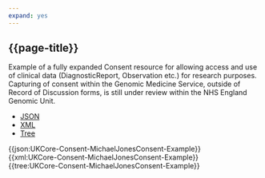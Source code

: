 ```yaml
---
expand: yes
---
```


## {{page-title}}

Example of a fully expanded Consent resource for allowing access and use of clinical data (DiagnosticReport, Observation etc.) for research purposes. Capturing of consent within the Genomic Medicine Service, outside of Record of Discussion forms, is still under review within the NHS England Genomic Unit.

<div class="nhsd-!t-margin-bottom-6">
  <ul class="nav nav-tabs" role="tablist">
        <li role="presentation" class="active">
            <a href="#JSON-C-MJC-E" role="tab" data-toggle="tab">JSON</a>
        </li>
         <li role="presentation">
            <a href="#XML-C-MJC-E" role="tab" data-toggle="tab">XML</a>
        </li>
        <li role="presentation">
            <a href="#Tree-C-MJC-E" role="tab" data-toggle="tab">Tree</a>
        </li>
  </ul>
    
  <div class="tab-content snippet">
    <div id="JSON-C-MJC-E" role="tabpanel" class="tab-pane active">
{{json:UKCore-Consent-MichaelJonesConsent-Example}}
    </div>
    <div id="XML-C-MJC-E" role="tabpanel" class="tab-pane">
{{xml:UKCore-Consent-MichaelJonesConsent-Example}}
    </div>
    <div id="Tree-C-MJC-E" role="tabpanel" class="tab-pane">
{{tree:UKCore-Consent-MichaelJonesConsent-Example}}
    </div>
  </div>
</div>